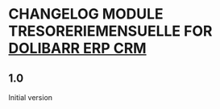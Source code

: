 # CHANGELOG MODULE TRESORERIEMENSUELLE FOR [DOLIBARR ERP CRM](https://www.dolibarr.org)

## 1.0

Initial version
